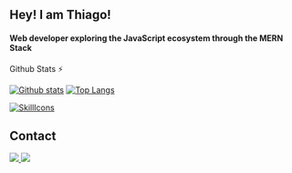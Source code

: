 ## Hey! I am Thiago!
#### Web developer exploring the JavaScript ecosystem through the MERN Stack

<summary>Github Stats ⚡</summary>
  
  <a href="#">![Github stats](https://github-readme-stats.vercel.app/api?username=thiagoAraujot&theme=blueberry&count_private=true&hide_border=true&line_height=20)</a>
  <a href="#">![Top Langs](https://github-readme-stats.vercel.app/api/top-langs/?username=thiagoAraujot&layout=compact&theme=blueberry&count_private=true&hide_border=true)</a>

  [![SkillIcons](https://skillicons.dev/icons?i=js,nodejs,react,vite,express,mongodb,html,css,bootstrap,py,django,git,github,figma)](https://skillicons.dev)<br/>
  
## Contact

<div> 
  <a href="https://www.linkedin.com/in/thiago-araujo-bb4063280/" target="_blank"><img src="https://img.shields.io/badge/-LinkedIn-%230077B5?style=for-the-badge&logo=linkedin&logoColor=white" target="_blank">
  <a href = "mailto:devthiagoaraujo@gmail.com"><img src="https://img.shields.io/badge/-Gmail-%23333?style=for-the-badge&logo=gmail&logoColor=white" target="_blank"></a>
  </a> 
</div>

